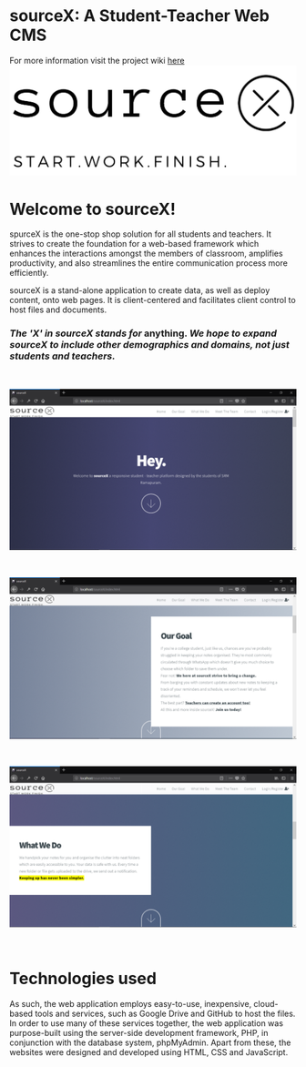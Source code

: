 # sourceX: A Student-Teacher Web CMS

For more information visit the project wiki [here](https://github.com/apmwar/sourceX/wiki)![](https://github.com/apmwar/sourceX/blob/master/logo/logo1.PNG)

# Welcome to sourceX!

spurceX is the one-stop shop solution for all students and teachers. It strives to create the foundation for a web-based framework which enhances the interactions amongst the members of classroom, amplifies productivity, and also streamlines the entire communication process more efficiently.

sourceX is a stand-alone application to create data, as well as deploy content, onto web pages. It is client-centered and facilitates client control to host files and documents.

### _The 'X' in sourceX stands for_ anything. _We hope to expand sourceX to include other demographics and domains, not just students and teachers._

<br>

![](https://github.com/apmwar/sourceX/blob/master/screenshots/index%201.png?raw=true)

<br>

![](https://github.com/apmwar/sourceX/blob/master/screenshots/index%202.png)

<br>

![](https://github.com/apmwar/sourceX/blob/master/screenshots/index%203.png)

<br>

# Technologies used

As such, the web application employs easy-to-use, inexpensive, cloud-based tools and services, such as Google Drive and GitHub to host the files. In order to use many of these services together, the web application was purpose-built using the server-side development framework, PHP, in conjunction with the database system, phpMyAdmin. Apart from these, the websites were designed and developed using HTML, CSS and JavaScript.


